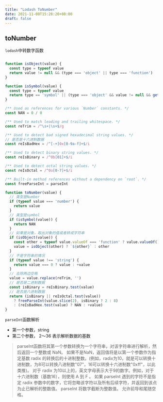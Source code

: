 ```yaml
---
title: "Lodash ToNumber"
date: 2021-11-08T15:28:20+08:00
draft: false
---
```


## toNumber

`lodash`中转数字函数

```js

function isObject(value) {
  const type = typeof value
  return value != null && (type === 'object' || type === 'function')
}

function isSymbol(value) {
  const type = typeof value
  return type == 'symbol' || (type === 'object' && value != null && getTag(value) == '[object Symbol]')
}

/** Used as references for various `Number` constants. */
const NAN = 0 / 0

/** Used to match leading and trailing whitespace. */
const reTrim = /^\s+|\s+$/g

/** Used to detect bad signed hexadecimal string values. */
// 是否是十六进制数据
const reIsBadHex = /^[-+]0x[0-9a-f]+$/i

/** Used to detect binary string values. */
const reIsBinary = /^0b[01]+$/i

/** Used to detect octal string values. */
const reIsOctal = /^0o[0-7]+$/i

/** Built-in method references without a dependency on `root`. */
const freeParseInt = parseInt

function toNumber(value) {
  // 类型是Number
  if (typeof value === 'number') {
    return value
  }
  // 类型是symbol
  if (isSymbol(value)) {
    return NAN
  }
  // 如果是对象，取出对象的值或者转成字符串
  if (isObject(value)) {
    const other = typeof value.valueOf === 'function' ? value.valueOf() : value
    value = isObject(other) ? `${other}` : other
  }
  // 不是字符串的情况
  if (typeof value !== 'string') {
    return value === 0 ? value : +value
  }
  // 去除两边空格
  value = value.replace(reTrim, '')
  // 是否是二进制数据
  const isBinary = reIsBinary.test(value)
  // 是否是八进制数据
  return (isBinary || reIsOctal.test(value))
    ? freeParseInt(value.slice(2), isBinary ? 2 : 8)
    : (reIsBadHex.test(value) ? NAN : +value)
}

```

`parseInt`函数解析

- 第一个参数，string
- 第二个参数， 2～36 表示解析数据的基数

> parseInt函数将其第一个参数转换为一个字符串，对该字符串进行解析，然后返回一个整数或 NaN。
> 如果不是NaN，返回值将是以第一个参数作为指定基数 radix 的转换后的十进制整数。(例如，radix为10，就是可以转换十进制数，为8可以转换八进制数"07"，16可以转换十六进制数"0xff"，以此类推)。
> 对于 radix 为10以上的，英文字母表示大于9的数字。例如，对于十六进制数（基数16），则使用 A 到 F 。
> 如果 parseInt 遇到的字符不是指定 radix 参数中的数字，它将忽略该字符以及所有后续字符，并返回到该点为止已解析的整数值。 parseInt 将数字截断为整数值。 允许前导和尾随空格。



